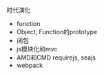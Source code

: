 
时代演化

*	function
*	Object, Function的prototype
*	闭包
*	js模块化和mvc
*	AMD和CMD		requirejs, seajs 
*	webpack